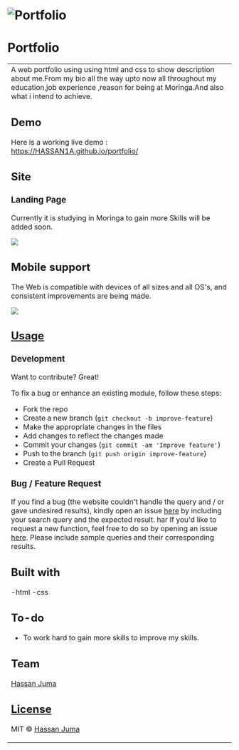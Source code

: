 # ![Portfolio](https://HASSAN1A.github.io/portfolio)
# Portfolio
<table>
<tr>
<td>
  A web portfolio using using html and css to show description about me.From my bio all the way upto now all throughout my education,job experience ,reason for being at Moringa.And also what i intend to achieve.


## Demo
Here is a working live demo :  https://HASSAN1A.github.io/portfolio/


## Site

### Landing Page
Currently it is studying in Moringa to gain more Skills  will be added soon.

![](https://HASSAN1A.github.github.io/portfolio)



## Mobile support
The Web is compatible with devices of all sizes and all OS's, and consistent improvements are being made.

![](https://HASSAN1A.github.io/portfolio)




## [Usage](https://HASSAN1A.github.io/portfolio/) 

### Development
Want to contribute? Great!

To fix a bug or enhance an existing module, follow these steps:

- Fork the repo
- Create a new branch (`git checkout -b improve-feature`)
- Make the appropriate changes in the files
- Add changes to reflect the changes made
- Commit your changes (`git commit -am 'Improve feature'`)
- Push to the branch (`git push origin improve-feature`)
- Create a Pull Request 

### Bug / Feature Request

If you find a bug (the website couldn't handle the query and / or gave undesired results), kindly open an issue [here](https://github.com/HASSAN1A/WebApp/issues/new) by including your search query and the expected result.
har
If you'd like to request a new function, feel free to do so by opening an issue [here](https://github.com/HASSAN1A/portfolio/issues/new). Please include sample queries and their corresponding results.


## Built with
-html
-css


## To-do
- To work hard to gain more skills to improve my skills.

## Team

[Hassan Juma ](https://github.com/HASSAN1A)

## [License](https://github.com/HASSAN1A/portfolio/blob/master/LICENSE.md)

MIT © [Hassan Juma ](https://github.com/HASSAN1A)

